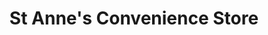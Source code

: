 ---
title: "St Anne's Convenience Store"
url: /blackpool/st-annes-convenience-store/
shop: convenience
---